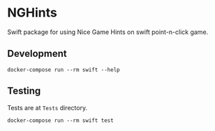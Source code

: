 # NGHints

Swift package for using Nice Game Hints on swift point-n-click game.

## Development

`docker-compose run --rm swift --help`

## Testing

Tests are at `Tests` directory.

`docker-compose run --rm swift test`